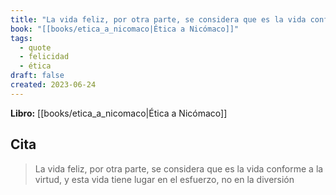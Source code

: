 ```yaml
---
title: "La vida feliz, por otra parte, se considera que es la vida conforme a la virtud,..."
book: "[[books/etica_a_nicomaco|Ética a Nicómaco]]"
tags:
  - quote
  - felicidad
  - ética
draft: false
created: 2023-06-24
---
```


**Libro:** [[books/etica_a_nicomaco|Ética a Nicómaco]]

## Cita
> La vida feliz, por otra parte, se considera que es la vida conforme a la virtud, y esta vida tiene lugar en el esfuerzo, no en la diversión
